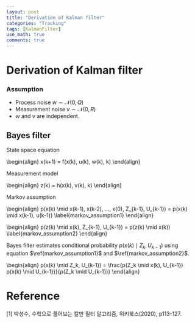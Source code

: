 ```yaml
---
layout: post
title: "Derivation of Kalman filter"
categories: "Tracking"
tags: [KalmanFilter]
use_math: true
comments: true
---
```


# Derivation of Kalman filter
### Assumption
* Process noise $w \sim \mathcal{N}\left(0, Q\right)$
* Measurement noise $v \sim \mathcal{N}\left(0, R\right)$
* $w$ and $v$ are independent.

## Bayes filter
State space equation

\begin{align} x(k+1) = f(x(k), u(k), w(k), k) \end{align}

Measurement model 

\begin{align} z(k) = h(x(k), v(k), k) \end{align}

Markov assumption

\begin{align} p(x(k) \mid x(k-1), x(k-2), ..., x(0), Z_{k-1}, U_{k-1}) = p(x(k) \mid x(k-1), u(k-1)) \label{markov_assumption1} \end{align}

\begin{align} p(z(k) \mid x(k), Z_{k-1}, U_{k-1}) = p(z(k) \mid x(k)) \label{markov_assumption2}  \end{align}

Bayes filter estimates conditional probability $p(x(k) \mid Z_k, U_{k-1})$ using equation $\ref{markov_assumption1}$ and $\ref{markov_assumption2}$.

\begin{align} p(x(k) \mid Z_k, U_{k-1}) = \frac{p(Z_k \mid x(k), U_{k-1}) p(x(k) \mid U_{k-1})}{p(Z_k \mid U_{k-1})} \end{align}



# Reference
[1] 박성수, 수학으로 풀어보는 칼만 필터 알고리즘, 위키북스(2020), p113-127.

